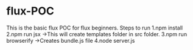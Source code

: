 # flux-POC
This is the basic flux POC for flux beginners.
Steps to run
	1.npm install
	2.npm run jsx 
		->This will create templates folder in src folder.
	3.npm run browserify
		->Creates bundle.js file
	4.node server.js
